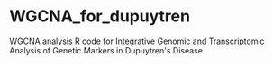 # WGCNA_for_dupuytren
WGCNA analysis R code for Integrative Genomic and Transcriptomic Analysis of Genetic Markers in Dupuytren's Disease
